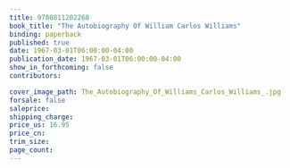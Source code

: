 ```yaml
---
title: 9780811202268
book_title: "The Autobiography Of William Carlos Williams"
binding: paperback
published: true
date: 1967-03-01T06:00:00-04:00
publication_date: 1967-03-01T06:00:00-04:00
show_in_forthcoming: false
contributors:

cover_image_path: The_Autobiography_Of_Williams_Carlos_Williams_.jpg
forsale: false
saleprice:
shipping_charge:
price_us: 16.95
price_cn:
trim_size:
page_count:
---
```


